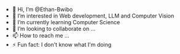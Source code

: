 - 👋 Hi, I’m @Ethan-Bwibo
- 👀 I’m interested in Web development, LLM and Computer Vision
- 🌱 I’m currently learning Computer Science 
- 💞️ I’m looking to collaborate on ...
- 📫 How to reach me ...
- ⚡ Fun fact: I don't know what I'm doing 

<!---
Ethan-Bwibo/Ethan-Bwibo is a ✨ special ✨ repository because its `README.md` (this file) appears on your GitHub profile.
You can click the Preview link to take a look at your changes.
--->
